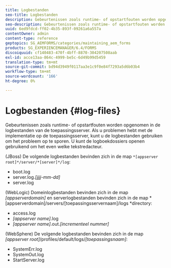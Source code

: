 ```yaml
---
title: Logbestanden
seo-title: Logbestanden
description: Gebeurtenissen zoals runtime- of opstartfouten worden opgenomen in de logbestanden van de toepassingsserver, die kunnen worden geopend met een teksteditor.
seo-description: Gebeurtenissen zoals runtime- of opstartfouten worden opgenomen in de logbestanden van de toepassingsserver, die kunnen worden geopend met een teksteditor.
uuid: 6ed9fdcd-ff02-4b35-893f-09261a6a557a
contentOwner: admin
content-type: reference
geptopics: SG_AEMFORMS/categories/maintaining_aem_forms
products: SG_EXPERIENCEMANAGER/6.4/FORMS
discoiquuid: cf140483-470f-4bff-8870-304207508aab
exl-id: acce13aa-864c-4999-be5c-6d49b99d5459
translation-type: tm+mt
source-git-commit: bd94d3949f0117aa3e1c9f0e84f7293a5d6b03b4
workflow-type: tm+mt
source-wordcount: '166'
ht-degree: 0%

---
```


# Logbestanden {#log-files}

Gebeurtenissen zoals runtime- of opstartfouten worden opgenomen in de logbestanden van de toepassingsserver. Als u problemen hebt met de implementatie op de toepassingsserver, kunt u de logbestanden gebruiken om het probleem op te sporen. U kunt de logboekdossiers openen gebruikend om het even welke tekstredacteur.

(JBoss) De volgende logbestanden bevinden zich in de map `*[appserver root]*/server/*[server]*/log`:

* boot.log
* server.log.*[jjjj-mm-dd]*
* server.log

(WebLogic) Domeinlogbestanden bevinden zich in de map *[appserverdomain]* en serverlogbestanden bevinden zich in de map *[appserverdomain]/servers/[toepassingsservernaam]/logs *directory:

* access.log
* *[appserver name]*.log
* *[appserver name]*.out.*[incrementeel nummer]*

(WebSphere) De volgende logbestanden bevinden zich in de map *[appserver root]*/profiles/default/logs/*[toepassingsnaam]*:

* SystemErr.log
* SystemOut.log
* StartServer.log

